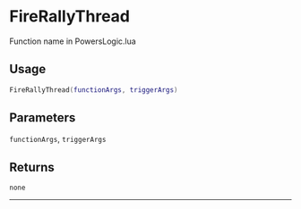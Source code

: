 # FireRallyThread
Function name in PowersLogic.lua
## Usage
```lua
FireRallyThread(functionArgs, triggerArgs)
```
## Parameters
`functionArgs`, `triggerArgs`
## Returns
`none`

---